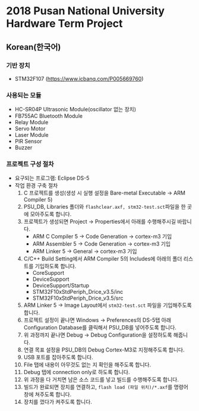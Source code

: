 # 2018 Pusan National University Hardware Term Project

## Korean(한국어) ##

### 기반 장치
- STM32F107 (https://www.icbanq.com/P005669760)

### 사용되는 모듈
- HC-SR04P Ultrasonic Module(oscillator 없는 장치)
- FB755AC Bluetooth Module
- Relay Module
- Servo Motor
- Laser Module
- PIR Sensor
- Buzzer

### 프로젝트 구성 절차

- 요구되는 프로그램: Eclipse DS-5
- 작업 환경 구축 절차
  1. C 프로젝트를 생성(생성 시 실행 설정을 Bare-metal Executable → ARM Compiler 5)
  2. PSU_DB, Libraries 폴더와 `flashclear.axf, stm32-test.sct`파일을 한 곳에 모아주도록 합니다.
  3. 프로젝트가 생성되면 Project → Properties에서 아래를 수행해주시길 바랍니다.
     - ARM C Compiler 5 → Code Generation → cortex-m3 기입
     - ARM Assembler 5 → Code  Generation → cortex-m3 기입
     - ARM Linker 5 → General → cortex-m3 기입
  4. C/C++ Build Setting에서 ARM Compiler 5의 Includes에 아래의 폴더 리스트를 기입하도록 합니다.
     - CoreSupport
     - DeviceSupport
     - DeviceSupport/Startup
     - STM32F10xStdPeriph_Drice_v3.5/inc
     - STM32F10xStdPeriph_Drice_v3.5/src
  5. ARM Linker 5 → Image Layout에서 `stm32-test.sct` 파일을 기입해주도록 합니다.
  6. 프로젝트 설정이 끝나면 Windows → Preferences의 DS-5탭 아래 Configuration Database를 클릭해서 PSU_DB를 넣어주도록 합니다.
  7. 위 과정까지 끝나면 Debug → Debug Configuration을 설정하도록 해줍니다.
  8. 연결 목표 설정을 PSU_DB의 Debug Cortex-M3로 지정해주도록 합니다.
  9. USB 포트를 잡아주도록 합니다.
  10. File 탭에 내용이 아무것도 없는 지 확인을 해주도록 합니다.
  11. Debug 탭에 connection only로 하도록 합니다.
  12. 위 과정을 다 거치면 남은 소스 코드를 넣고 빌드를 수행해주도록 합니다.
  13. 빌드가 완료되면 장치를 연결하고, `flash load (파일 위치)/*.axf`를 명령어 창에 쳐주도록 합니다.
  14. 장치를 껐다가 켜주도록 합니다.

  
